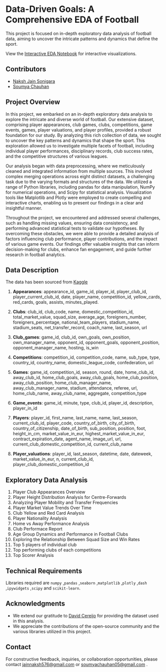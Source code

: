 
# Data-Driven Goals: A Comprehensive EDA of Football

This project is focused on in-depth exploratory data analysis of football data, aiming to uncover the intricate patterns and dynamics that define the sport.

View the [Interactive EDA Notebook](https://nbviewer.org/github/Nakshjainsonigara/Football-EDA/blob/85c6528f326f40c531222a88a703a430f7a8f2fa/EDA.ipynb#) for interactive visualizations.

## Contributors

- [Naksh Jain Sonigara](https://www.linkedin.com/in/naksh-jain-sonigara-16a970215/)
- [Soumya Chauhan](https://www.linkedin.com/in/soumyachauhandotcom/)


 
 ## Project Overview

In this project, we embarked on an in-depth exploratory data analysis to explore the intricate and diverse world of football. Our extensive dataset, comprising player appearances, club games, clubs, competitions, game events, games, player valuations, and player profiles, provided a robust foundation for our study. By analyzing this rich collection of data, we sought to uncover the key patterns and dynamics that shape the sport. This exploration allowed us to investigate multiple facets of football, including individual player performances, disciplinary records, club success rates, and the competitive structures of various leagues.

Our analysis began with data preprocessing, where we meticulously cleaned and integrated information from multiple sources. This involved complex merging operations across eight distinct datasets, a challenging task due to the varying formats and structures of the data. We utilized a range of Python libraries, including pandas for data manipulation, NumPy for numerical operations, and Scipy for statistical analysis. Visualization tools like Matplotlib and Plotly were employed to create compelling and interactive charts, enabling us to present our findings in a clear and insightful manner.

Throughout the project, we encountered and addressed several challenges, such as handling missing values, ensuring data consistency, and performing advanced statistical tests to validate our hypotheses. By overcoming these obstacles, we were able to provide a detailed analysis of factors influencing club performance, player contributions, and the impact of various game events. Our findings offer valuable insights that can inform decision-making for clubs, enhance fan engagement, and guide further research in football analytics. 

## Data Description

The data has been sourced from [Kaggle](https://www.kaggle.com/datasets/thedevastator/football-data-competitions-clubs-players-statist)

1. **Appearances**: appearance_id, game_id, player_id, player_club_id, player_current_club_id, date, player_name, competition_id, yellow_cards, red_cards, goals, assists, minutes_played. 

2. **Clubs**: club_id, club_code, name, domestic_competition_id, total_market_value, squad_size, average_age, foreigners_number, foreigners_percentage, national_team_players, stadium_name, stadium_seats, net_transfer_record, coach_name, last_season, url 

3. **Club_games**: game_id, club_id, own_goals, own_position, own_manager_name, opponent_id, opponent_goals, opponent_position, opponent_manager_name, hosting, is_win  

4. **Competitions**: competition_id, competition_code, name, sub_type, type, country_id, country_name, domestic_league_code, confederation, url  

5. **Games**: game_id, competition_id, season, round, date, home_club_id, away_club_id, home_club_goals, away_club_goals, home_club_position, away_club_position, home_club_manager_name, away_club_manager_name, stadium, attendance, referee, url, home_club_name, away_club_name, aggregate, competition_type 

6. **Game_events**: game_id, minute, type, club_id, player_id, description, player_in_id  

7. **Players**: player_id, first_name, last_name, name, last_season, current_club_id, player_code, country_of_birth, city_of_birth, country_of_citizenship, date_of_birth, sub_position, position, foot, height_in_cm, market_value_in_eur, highest_market_value_in_eur, contract_expiration_date, agent_name, image_url, url, current_club_domestic_competition_id, current_club_name  

8. **Player_valuations**: player_id, last_season, datetime, date, dateweek, market_value_in_eur, n, current_club_id, player_club_domestic_competition_id


## Exploratory Data Analysis
1. Player Club Appearances Overview
2. Player Height Distribution Analysis for Centre-Forwards
3. Analyzing Player Mobility and Transfer Frequencies
4. Player Market Value Trends Over Time
5. Club Yellow and Red Card Analysis
6. Player Nationality Analysis
7. Home vs Away Performance Analysis
8. Club Performace Report
9. Age Group Dynamics and Performance in Football Clubs
10. Exploring the Relationship Between Squad Size and Win Rates
11. Top 5 players of individual club
12. Top performing clubs of each competitions
13. Top Scorer Analysis

## Technical Requirements
 Libraries required are `numpy` ,`pandas` ,`seaborn` ,`matplotlib` ,`plotly` ,`dash` ,`ipywidgets` ,`scipy` and `scikit-learn`.

## Acknowledgments
 * We extend our gratitude to [David Cereijo]((https://github.com/dcaribou)) for providing the dataset used in this analysis.
 * We appreciate the contributions of the open-source community and the various libraries utilized in this project.

## Contact 
For constructive feedback, inquiries, or collaboration opportunities, please contact [jainnaksh576@gmail.com](jainnaksh576@gmail.com) or [soumyachauhan05@gmail.com](soumyachauhan05@gmail.com) .

